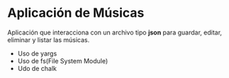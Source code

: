 # Aplicación de Músicas

Aplicación que interacciona con un archivo tipo **json** para guardar, editar, eliminar y listar las músicas.
+ Uso de yargs
+ Uso de fs(File System Module)
+ Udo de chalk
